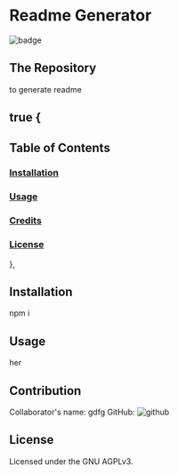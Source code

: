 
  # Readme Generator
  ![badge](https://img.shields.io/badge/license-undefined-brightgreen)<br />
 ## The Repository
 to generate readme
 ## true {
   ## Table of Contents
   ### [Installation](#installation)
   ### [Usage](#usage)
   ### [Credits](#credits)
   ### [License](#license)
 },
 ## Installation
 npm i
 ## Usage
 her
 ## Contribution
 Collaborator's name: gdfg
 GitHub: ![github](https://github.com/kjj)
 ## License
 Licensed under the GNU AGPLv3.
  
